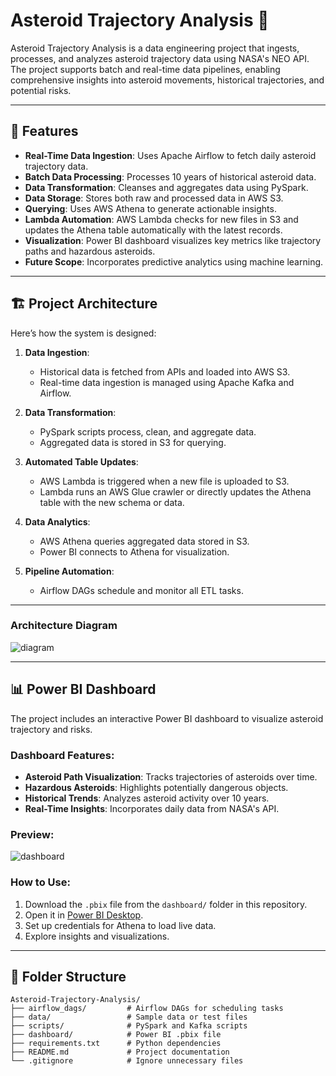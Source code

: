 # Asteroid Trajectory Analysis 🚀

Asteroid Trajectory Analysis is a data engineering project that ingests, processes, and analyzes asteroid trajectory data using NASA's NEO API. The project supports batch and real-time data pipelines, enabling comprehensive insights into asteroid movements, historical trajectories, and potential risks.

---

## 🌟 **Features**
- **Real-Time Data Ingestion**: Uses Apache Airflow to fetch daily asteroid trajectory data.
- **Batch Data Processing**: Processes 10 years of historical asteroid data.
- **Data Transformation**: Cleanses and aggregates data using PySpark.
- **Data Storage**: Stores both raw and processed data in AWS S3.
- **Querying**: Uses AWS Athena to generate actionable insights.
- **Lambda Automation**: AWS Lambda checks for new files in S3 and updates the Athena table automatically with the latest records.
- **Visualization**: Power BI dashboard visualizes key metrics like trajectory paths and hazardous asteroids.
- **Future Scope**: Incorporates predictive analytics using machine learning.

---

## 🏗️ **Project Architecture**

Here’s how the system is designed:

1. **Data Ingestion**:
   - Historical data is fetched from APIs and loaded into AWS S3.
   - Real-time data ingestion is managed using Apache Kafka and Airflow.

2. **Data Transformation**:
   - PySpark scripts process, clean, and aggregate data.
   - Aggregated data is stored in S3 for querying.

3. **Automated Table Updates**:
   - AWS Lambda is triggered when a new file is uploaded to S3.
   - Lambda runs an AWS Glue crawler or directly updates the Athena table with the new schema or data.

4. **Data Analytics**:
   - AWS Athena queries aggregated data stored in S3.
   - Power BI connects to Athena for visualization.

5. **Pipeline Automation**:
   - Airflow DAGs schedule and monitor all ETL tasks.

---

### **Architecture Diagram**

![diagram](https://github.com/user-attachments/assets/9811b86e-63c9-43ec-85e9-0f705d789145)


---

## 📊 **Power BI Dashboard**

The project includes an interactive Power BI dashboard to visualize asteroid trajectory and risks.

### **Dashboard Features**:
- **Asteroid Path Visualization**: Tracks trajectories of asteroids over time.
- **Hazardous Asteroids**: Highlights potentially dangerous objects.
- **Historical Trends**: Analyzes asteroid activity over 10 years.
- **Real-Time Insights**: Incorporates daily data from NASA's API.

### **Preview**:

![dashboard](https://github.com/user-attachments/assets/ab0a64b6-98d1-4fd9-be28-aa542592c424)

### **How to Use**:
1. Download the `.pbix` file from the `dashboard/` folder in this repository.
2. Open it in [Power BI Desktop](https://powerbi.microsoft.com/desktop/).
3. Set up credentials for Athena to load live data.
4. Explore insights and visualizations.

---

## 📂 **Folder Structure**

```plaintext
Asteroid-Trajectory-Analysis/
├── airflow_dags/         # Airflow DAGs for scheduling tasks
├── data/                 # Sample data or test files
├── scripts/              # PySpark and Kafka scripts
├── dashboard/            # Power BI .pbix file
├── requirements.txt      # Python dependencies
├── README.md             # Project documentation
└── .gitignore            # Ignore unnecessary files
